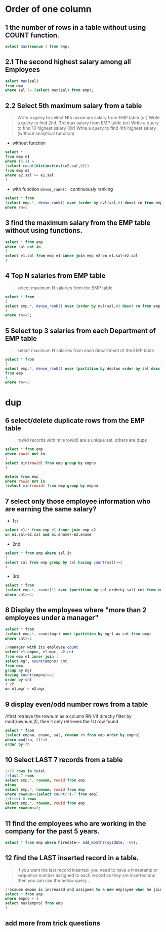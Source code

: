# Order of one column


##  1 the number of rows in a table without using COUNT function.
```sql
select max(rownum ) from emp;
```
## 2.1 The second highest salary among all Employees
```sql
select max(sal)
from emp
where sal != (select max(sal) from emp);
```
## 2.2 Select 5th maximum salary from a table
>Write a query to select Nth maximum salary from EMP table
(or)
Write a query to find 2nd, 3rd max salary from EMP table
(or)
Write a query to find 10 highest salary
(Or)
Write a query to find 4th highest salary (without analytical function)
- without function
```sql
select * 
from emp e1
where (5-1) =
(select count(distinct(nvl(e2.sal,0)))
from emp e2
where e2.sal >= e1.sal
)
```
- with function `dense_rank() ` continuously ranking
```sql
select * from 
(select emp.*, dense_rank() over (order by nvl(sal,0) desc) rn from emp)
where rn=5
```
##  3 find the maximum salary from the EMP table without using functions.
```sql
select * from emp
where sal not in
(
select e1.sal from emp e1 inner join emp e2 on e1.sal<e2.sal
)
```
## 4 Top N salaries from EMP table
>select maximum N salaries from the EMP table
```sql
select * from 
(
select emp.*, dense_rank() over (order by nvl(sal,0) desc) rn from emp 
)
where rn<=5;
```
## 5 Select top 3 salaries from each Department of EMP table
> select maximum N salaries from each department of the EMP table
```sql
select * from
(
select emp.*, dense_rank() over (partition by deptno order by sal desc) rn
from emp
)
where rn<=3
```
# dup
##  6 select/delete duplicate rows from the EMP table
> rowid
> records with min(rowid) are  a unique set, others are dups
```sql
select * from emp
where rowid not in
(
select min(rowid) from emp group by empno
)

delete from emp
where rowid not in
(select min(rowid) from emp group by empno
```
## 7 select only those employee information who are earning the same salary?
- 1st
```sql
select e1.* from emp e1 inner join emp e2 
on e1.sal=e2.sal and e1.ename!=e2.ename
```
- 2nd
```sql
select * from emp where sal in
(
select sal from emp group by sal having count(sal)>=2
)
```
- 3rd
```sql
select * from 
(select emp.*, count(*) over (partition by sal orderby sal) cnt from emp)
where cnt>=2;
```

## 8 Display the employees where "more than 2 employees under a manager"
```sql
select * from 
(select emp.*, count(mgr) over (partition by mgr) as cnt from emp)
where cnt>=2

//manager with its employee count
select e1.empno, e1.mgr, e2.cnt
from emp e1 inner join (
select mgr, count(empno) cnt
from emp
group by mgr
having count(empno)>=2
order by cnt
) e2
on e1.mgr = e2.mgr

```
## 9 display even/odd number rows from a table
//first retrieve the rownum as a column RN
//if directly filter by mod(rownum,2), then it only retrieves the 1st row found
```sql
select * from
(select empno, ename, sal, rownum rn from emp order by empno)
where mod(rn, 2)!=0
order by rn
```
## 10 Select LAST 7 records from a table
```sql
//15 rows in total
//last 7 rows
select emp.*, rownum, rowid from emp 
minus
select emp.*, rownum, rowid from emp 
where rownum<=(select count(*)-7 from emp)
//first 8 rows
select emp.*, rownum, rowid from emp 
where rownum<=8;
```
##  11 find the employees who are working in the company for the past 5 years.
```sql
select * from emp where hiredate<= add_months(sysdate, -60);
```
##  12 find the LAST inserted record in a table.
>If you want the last record inserted, you need to have a timestamp or sequence number assigned to each
record as they are inserted and then you can use the below query…
```sql
//assume empno is increased and assigned to a new employee when he joins in
select * from emp
where empno = (
select max(empno) from emp
)
```
## add more from trick questions
